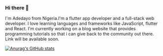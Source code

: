 ### Hi there 👋

I'm Adedayo from Nigeria.I'm a flutter app developer and a full-stack web developer. I love learning languages and frameworks like JavaScript, flutter and React. I'm currently working on a blog website that provides programming tutorials so that i can give back to the community out there. Link will be available soon. 

[![Anurag's GitHub stats](https://github-readme-stats.vercel.app/api?username=martex-dev)](https://github.com/anuraghazra/github-readme-stats)
